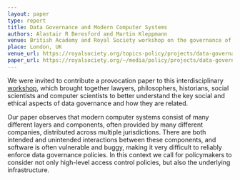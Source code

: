```yaml
---
layout: paper
type: report
title: Data Governance and Modern Computer Systems
authors: Alastair R Beresford and Martin Kleppmann
venue: British Academy and Royal Society workshop on the governance of data and its uses
place: London, UK
venue_url: https://royalsociety.org/topics-policy/projects/data-governance/
paper_url: https://royalsociety.org/~/media/policy/projects/data-governance/data-governance-workshop-meeting-notes-26-july-2016.pdf
---
```


We were invited to contribute a provocation paper to this interdisciplinary
[workshop](https://royalsociety.org/topics-policy/projects/data-governance/), which
brought together lawyers, philosophers, historians, social scientists and computer
scientists to better understand the key social and ethical aspects of data
governance and how they are related.

Our paper observes that modern computer systems consist of many different layers
and components, often provided by many different companies, distributed across
multiple jurisdictions. There are both intended and unintended interactions
between these components, and software is often vulnerable and buggy, making it
very difficult to reliably enforce data governance policies. In this context we
call for policymakers to consider not only high-level access control policies,
but also the underlying infrastructure.
